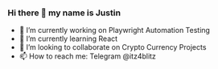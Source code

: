 ### Hi there 👋 my name is Justin

- 🔭 I’m currently working on Playwright Automation Testing
- 🌱 I’m currently learning React
- 👯 I’m looking to collaborate on Crypto Currency Projects
- 📫 How to reach me: Telegram @itz4blitz
